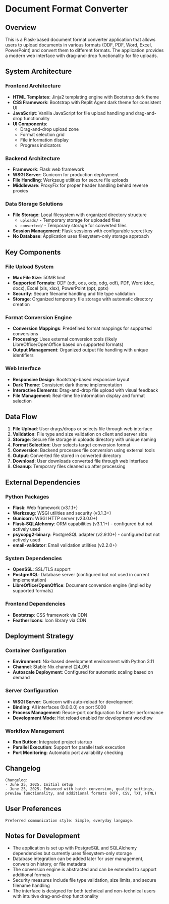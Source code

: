 # Document Format Converter

## Overview

This is a Flask-based document format converter application that allows users to upload documents in various formats (ODF, PDF, Word, Excel, PowerPoint) and convert them to different formats. The application provides a modern web interface with drag-and-drop functionality for file uploads.

## System Architecture

### Frontend Architecture
- **HTML Templates**: Jinja2 templating engine with Bootstrap dark theme
- **CSS Framework**: Bootstrap with Replit Agent dark theme for consistent UI
- **JavaScript**: Vanilla JavaScript for file upload handling and drag-and-drop functionality
- **UI Components**: 
  - Drag-and-drop upload zone
  - Format selection grid
  - File information display
  - Progress indicators

### Backend Architecture
- **Framework**: Flask web framework
- **WSGI Server**: Gunicorn for production deployment
- **File Handling**: Werkzeug utilities for secure file uploads
- **Middleware**: ProxyFix for proper header handling behind reverse proxies

### Data Storage Solutions
- **File Storage**: Local filesystem with organized directory structure
  - `uploads/` - Temporary storage for uploaded files
  - `converted/` - Temporary storage for converted files
- **Session Management**: Flask sessions with configurable secret key
- **No Database**: Application uses filesystem-only storage approach

## Key Components

### File Upload System
- **Max File Size**: 50MB limit
- **Supported Formats**: ODF (odt, ods, odp, odg, odf), PDF, Word (doc, docx), Excel (xls, xlsx), PowerPoint (ppt, pptx)
- **Security**: Secure filename handling and file type validation
- **Storage**: Organized temporary file storage with automatic directory creation

### Format Conversion Engine
- **Conversion Mappings**: Predefined format mappings for supported conversions
- **Processing**: Uses external conversion tools (likely LibreOffice/OpenOffice based on supported formats)
- **Output Management**: Organized output file handling with unique identifiers

### Web Interface
- **Responsive Design**: Bootstrap-based responsive layout
- **Dark Theme**: Consistent dark theme implementation
- **Interactive Elements**: Drag-and-drop file upload with visual feedback
- **File Management**: Real-time file information display and format selection

## Data Flow

1. **File Upload**: User drags/drops or selects file through web interface
2. **Validation**: File type and size validation on client and server side
3. **Storage**: Secure file storage in uploads directory with unique naming
4. **Format Selection**: User selects target conversion format
5. **Conversion**: Backend processes file conversion using external tools
6. **Output**: Converted file stored in converted directory
7. **Download**: User downloads converted file through web interface
8. **Cleanup**: Temporary files cleaned up after processing

## External Dependencies

### Python Packages
- **Flask**: Web framework (v3.1.1+)
- **Werkzeug**: WSGI utilities and security (v3.1.3+)
- **Gunicorn**: WSGI HTTP server (v23.0.0+)
- **Flask-SQLAlchemy**: ORM capabilities (v3.1.1+) - configured but not actively used
- **psycopg2-binary**: PostgreSQL adapter (v2.9.10+) - configured but not actively used
- **email-validator**: Email validation utilities (v2.2.0+)

### System Dependencies
- **OpenSSL**: SSL/TLS support
- **PostgreSQL**: Database server (configured but not used in current implementation)
- **LibreOffice/OpenOffice**: Document conversion engine (implied by supported formats)

### Frontend Dependencies
- **Bootstrap**: CSS framework via CDN
- **Feather Icons**: Icon library via CDN

## Deployment Strategy

### Container Configuration
- **Environment**: Nix-based development environment with Python 3.11
- **Channel**: Stable Nix channel (24_05)
- **Autoscale Deployment**: Configured for automatic scaling based on demand

### Server Configuration
- **WSGI Server**: Gunicorn with auto-reload for development
- **Binding**: All interfaces (0.0.0.0) on port 5000
- **Process Management**: Reuse-port configuration for better performance
- **Development Mode**: Hot reload enabled for development workflow

### Workflow Management
- **Run Button**: Integrated project startup
- **Parallel Execution**: Support for parallel task execution
- **Port Monitoring**: Automatic port availability checking

## Changelog

```
Changelog:
- June 25, 2025. Initial setup
- June 25, 2025. Enhanced with batch conversion, quality settings, preview functionality, and additional formats (RTF, CSV, TXT, HTML)
```

## User Preferences

```
Preferred communication style: Simple, everyday language.
```

## Notes for Development

- The application is set up with PostgreSQL and SQLAlchemy dependencies but currently uses filesystem-only storage
- Database integration can be added later for user management, conversion history, or file metadata
- The conversion engine is abstracted and can be extended to support additional formats
- Security measures include file type validation, size limits, and secure filename handling
- The interface is designed for both technical and non-technical users with intuitive drag-and-drop functionality